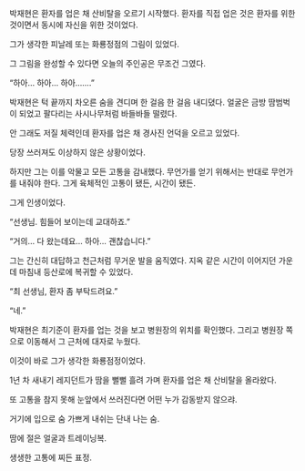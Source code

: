 박재현은 환자를 업은 채 산비탈을 오르기 시작했다. 환자를 직접 업은 것은 환자를 위한 것이면서 동시에 자신을 위한 것이었다.

그가 생각한 피날레 또는 화룡정점의 그림이 있었다.

그 그림을 완성할 수 있다면 오늘의 주인공은 무조건 그였다.

“하아… 하아… 하아…….”

박재현은 턱 끝까지 차오른 숨을 견디며 한 걸음 한 걸음 내디뎠다. 얼굴은 금방 땀범벅이 되었고 팔다리는 사시나무처럼 바들바들 떨렸다.

안 그래도 저질 체력인데 환자를 업은 채 경사진 언덕을 오르고 있었다.

당장 쓰러져도 이상하지 않은 상황이었다.

하지만 그는 이를 악물고 모든 고통을 감내했다. 무언가를 얻기 위해서는 반대로 무언가를 내줘야 한다. 그게 육체적인 고통이 됐든, 시간이 됐든.

그게 인생이었다.

“선생님. 힘들어 보이는데 교대하죠.”

“거의… 다 왔는데요… 하아… 괜찮습니다.”

그는 간신히 대답하고 천근처럼 무거운 발을 움직였다. 지옥 같은 시간이 이어지던 가운데 마침내 등산로에 복귀할 수 있었다.

“최 선생님, 환자 좀 부탁드려요.”

“네.”

박재현은 최기준이 환자를 업는 것을 보고 병원장의 위치를 확인했다. 그리고 병원장 쪽으로 이동해서 그 근처에 대자로 누웠다.

이것이 바로 그가 생각한 화룡점정이었다.

1년 차 새내기 레지던트가 땀을 뻘뻘 흘려 가며 환자를 업은 채 산비탈을 올라왔다.

또 고통을 참지 못해 눈앞에서 쓰러진다면 어떤 누가 감동받지 않으랴.

거기에 입으로 숨 가쁘게 내쉬는 단내 나는 숨.

땀에 절은 얼굴과 트레이닝복.

생생한 고통에 찌든 표정.